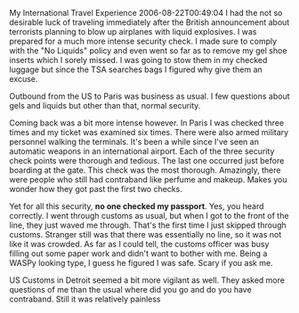 My International Travel Experience
2006-08-22T00:49:04
I had the not so desirable luck of traveling immediately after the British announcement about terrorists planning to blow up airplanes with liquid explosives. I was prepared for a much more intense security check. I made sure to comply with the "No Liquids" policy and even went so far as to remove my gel shoe inserts which I sorely missed. I was going to stow them in my checked luggage but since the TSA searches bags I figured why give them an excuse.

Outbound from the US to Paris was business as usual. I few questions about gels and liquids but other than that, normal security.

Coming back was a bit more intense however. In Paris I was checked three times and my ticket was examined six times. There were also armed military personnel walking the terminals. It's been a while since I've seen an automatic weapons in an international airport. Each of the three security check points were thorough and tedious. The last one occurred just before boarding at the gate. This check was the most thorough. Amazingly, there were people who still had contraband like perfume and makeup. Makes you wonder how they got past the first two checks.

Yet for all this security, **no one checked my passport**. Yes, you heard correctly. I went through customs as usual, but when I got to the front of the line, they just waved me through. That's the first time I just skipped through customs. Stranger still was that there was essentially no line, so it was not like it was crowded. As far as I could tell, the customs officer was busy filling out some paper work and didn't want to bother with me. Being a WASPy looking type, I guess he figured I was safe. Scary if you ask me.

US Customs in Detroit seemed a bit more vigilant as well. They asked more questions of me than the usual where did you go and do you have contraband. Still it was relatively painless
